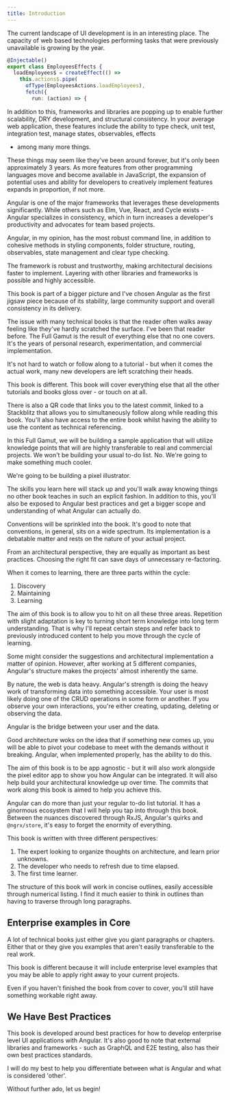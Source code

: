 ```yaml
---
title: Introduction
---
```

The current landscape of UI development is in an interesting place. The
capacity of web based technologies performing tasks that were previously
unavailable is growing by the year.

```ts
@Injectable()
export class EmployeesEffects {
  loadEmployees$ = createEffect(() =>
    this.actions$.pipe(
      ofType(EmployeesActions.loadEmployees),
      fetch({
        run: (action) => {
```

In addition to this, frameworks and libraries are popping up to enable
further scalability, DRY development, and structural consistency. In
your average web application, these features include the ability to type
check, unit test, integration test, manage states, observables, effects

* among many more things.

These things may seem like they've been around forever, but it's only
been approximately 3 years. As more features from other programming
languages move and become available in JavaScript, the expansion of
potential uses and ability for developers to creatively implement
features expands in proportion, if not more.

Angular is one of the major frameworks that leverages these developments
significantly. While others such as Elm, Vue, React, and Cycle exists -
Angular specializes in consistency, which in turn increases a
developer's productivity and advocates for team based projects.

Angular, in my opinion, has the most robust command line, in addition to
cohesive methods in styling components, folder structure, routing,
observables, state management and clear type checking.

The framework is robust and trustworthy, making architectural decisions
faster to implement. Layering with other libraries and frameworks is
possible and highly accessible.

This book is part of a bigger picture and I've chosen Angular as the
first jigsaw piece because of its stability, large community support and
overall consistency in its delivery.

The issue with many technical books is that the reader often walks away
feeling like they've hardly scratched the surface. I've been that reader
before. The Full Gamut is the result of everything else that no one
covers. It's the years of personal research, experimentation, and
commercial implementation.

It's not hard to watch or follow along to a tutorial - but when it comes
the actual work, many new developers are left scratching their heads.

This book is different. This book will cover everything else that all
the other tutorials and books gloss over - or touch on at all.

There is also a QR code that links you to the latest commit, linked to a
Stackblitz that allows you to simultaneously follow along while reading
this book. You'll also have access to the entire book whilst having the
ability to use the content as technical referencing.

In this Full Gamut, we will be building a sample application that will
utilize knowledge points that will are highly transferable to real and
commercial projects. We won't be building your usual to-do list. No.
We're going to make something much cooler.

We're going to be building a pixel illustrator.

The skills you learn here will stack up and you'll walk away knowing
things no other book teaches in such an explicit fashion. In addition to
this, you'll also be exposed to Angular best practices and get a bigger
scope and understanding of what Angular can actually do.

Conventions will be sprinkled into the book. It's good to note that
conventions, in general, sits on a wide spectrum. Its implementation is
a debatable matter and rests on the nature of your actual project.

From an architectural perspective, they are equally as important as best
practices. Choosing the right fit can save days of unnecessary
re-factoring.

When it comes to learning, there are three parts within the cycle:

1. Discovery
2. Maintaining
3. Learning

The aim of this book is to allow you to hit on all these three areas.
Repetition with slight adaptation is key to turning short term knowledge
into long term understanding. That is why I'll repeat certain steps and
refer back to previously introduced content to help you move through the
cycle of learning.

Some might consider the suggestions and architectural implementation a
matter of opinion. However, after working at 5 different companies,
Angular's structure makes the projects' almost inherently the same.

By nature, the web is data heavy. Angular's strength is doing the heavy
work of transforming data into something accessible. Your user is most
likely doing one of the CRUD operations in some form or another. If you
observe your own interactions, you're either creating, updating,
deleting or observing the data.

Angular is the bridge between your user and the data.

Good architecture woks on the idea that if something new comes up, you
will be able to pivot your codebase to meet with the demands without it
breaking. Angular, when implemented properly, has the ability to do
this.

The aim of this book is to be app agnostic - but it will also work
alongside the pixel editor app to show you how Angular can be
integrated. It will also help build your architectural knowledge up over
time. The commits that work along this book is aimed to help you achieve
this.

Angular can do more than just your regular to-do list tutorial. It has a
ginormous ecosystem that I will help you tap into through this book.
Between the nuances discovered through RxJS, Angular's quirks and
`@ngrx/store`, it's easy to forget the enormity of everything.

This book is written with three different perspectives:

1. The expert looking to organize thoughts on architecture, and learn
   prior unknowns.
2. The developer who needs to refresh due to time elapsed.
3. The first time learner.

The structure of this book will work in concise outlines, easily
accessible through numerical listing. I find it much easier to think in
outlines than having to traverse through long paragraphs.

## Enterprise examples in Core

A lot of technical books just either give you giant paragraphs or
chapters. Either that or they give you examples that aren't easily
transferable to the real work.

This book is different because it will include enterprise level examples
that you may be able to apply right away to your current projects.

Even if you haven't finished the book from cover to cover, you'll still
have something workable right away.

## We Have Best Practices

This book is developed around best practices for how to develop
enterprise level UI applications with Angular. It's also good to note
that external libraries and frameworks - such as GraphQL and E2E
testing, also has their own best practices standards.

I will do my best to help you differentiate between what is Angular and
what is considered 'other'.

Without further ado, let us begin!
